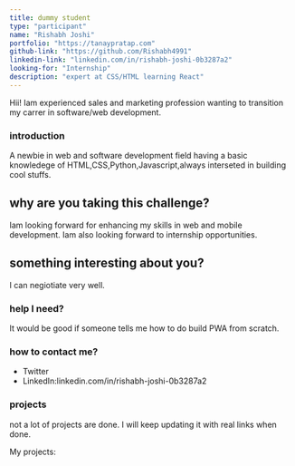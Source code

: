 ```yaml
---
title: dummy student
type: "participant"
name: "Rishabh Joshi"
portfolio: "https://tanaypratap.com"
github-link: "https://github.com/Rishabh4991"
linkedin-link: "linkedin.com/in/rishabh-joshi-0b3287a2"
looking-for: "Internship"
description: "expert at CSS/HTML learning React"
---
```


Hii! Iam experienced sales and marketing profession wanting to transition my carrer in software/web development.

### introduction
A newbie in web and software development field having a basic knowledege of HTML,CSS,Python,Javascript,always interseted in building cool stuffs.

## why are you taking this challenge?

Iam looking forward for enhancing my skills in web and mobile development.
Iam also looking forward to internship opportunities.

## something interesting about you?

I can negiotiate very well.
### help I need?

It would be good if someone tells me how to do build PWA from scratch.

### how to contact me?

- Twitter
- LinkedIn:linkedin.com/in/rishabh-joshi-0b3287a2

### projects

not a lot of projects are done. I will keep updating it with real links when done.

My projects:

